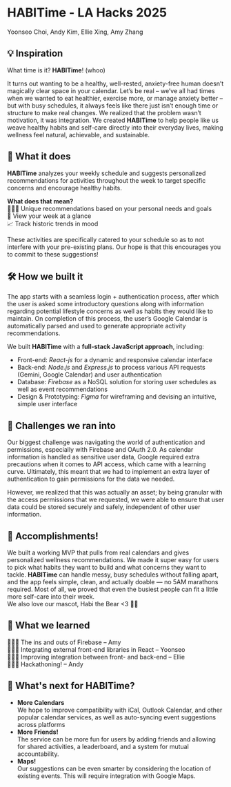 # HABITime - LA Hacks 2025
Yoonseo Choi, Andy Kim, Ellie Xing, Amy Zhang

## 💡 Inspiration
What time is it? **HABITime**! (whoo)

It turns out wanting to be a healthy, well-rested, anxiety-free human doesn’t magically clear space in your calendar. Let’s be real – we’ve all had times when we wanted to eat healthier, exercise more, or manage anxiety better – but with busy schedules, it always feels like there just isn’t enough time or structure to make real changes. We realized that the problem wasn’t motivation, it was integration. We created **HABITime** to help people like us weave healthy habits and self-care directly into their everyday lives, making wellness feel natural, achievable, and sustainable.

## 📅 What it does 
**HABITime** analyzes your weekly schedule and suggests personalized recommendations for activities throughout the week to target specific concerns and encourage healthy habits. 

**What does that mean?**  
🧙🏻‍♀️ Unique recommendations based on your personal needs and goals  
👀 View your week at a glance  
📈 Track historic trends in mood  

These activities are specifically catered to your schedule so as to not interfere with your pre-existing plans. Our hope is that this encourages you to commit to these suggestions!

## 🛠️ How we built it 
The app starts with a seamless login + authentication process, after which the user is asked some introductory questions along with information regarding potential lifestyle concerns as well as habits they would like to maintain.
On completion of this process, the user’s Google Calendar is automatically parsed and used to generate appropriate activity recommendations.

We built **HABITime** with a **full-stack JavaScript approach**, including:
- Front-end: *React-js* for a dynamic and responsive calendar interface
- Back-end: *Node.js* and *Express.js* to process various API requests (Gemini, Google Calendar) and user authentication
- Database: *Firebase* as a NoSQL solution for storing user schedules as well as event recommendations
- Design & Prototyping: *Figma* for wireframing and devising an intuitive, simple user interface

## 🚧 Challenges we ran into 
Our biggest challenge was navigating the world of authentication and permissions, especially with Firebase and OAuth 2.0. As calendar information is handled as sensitive user data, Google required extra precautions when it comes to API access, which came with a learning curve. Ultimately, this meant that we had to implement an extra layer of authentication to gain permissions for the data we needed.

However, we realized that this was actually an asset; by being granular with the access permissions that we requested, we were able to ensure that user data could be stored securely and safely, independent of other user information.

## 🌟 Accomplishments!
We built a working MVP that pulls from real calendars and gives personalized wellness recommendations. We made it super easy for users to pick what habits they want to build and what concerns they want to tackle. **HABITime** can handle messy, busy schedules without falling apart, and the app feels simple, clean, and actually doable — no 5AM marathons required. Most of all, we proved that even the busiest people can fit a little more self-care into their week.  
We also love our mascot, Habi the Bear <3 🐻🍎

## 📝 What we learned 
👩🏻‍🔧 The ins and outs of Firebase – Amy  
🕵🏻‍♀️ Integrating external front-end libraries in React – Yoonseo  
👩🏻‍💻 Improving integration between front- and back-end – Ellie  
🧙🏼‍♂️ Hackathoning! – Andy

## 🤠 What's next for HABITime?
- **More Calendars**  
We hope to improve compatibility with iCal, Outlook Calendar, and other popular calendar services, as well as auto-syncing event suggestions across platforms
- **More Friends!**  
The service can be more fun for users by adding friends and allowing for shared activities, a leaderboard, and a system for mutual accountability.
- **Maps!**  
Our suggestions can be even smarter by considering the location of existing events. This will require integration with Google Maps.


